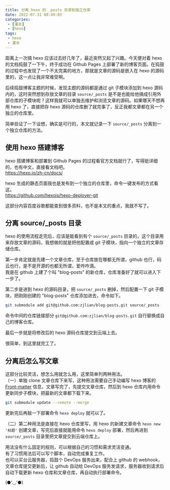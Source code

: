 ```yaml
---
title: 分离 hexo 的 _posts 目录到独立仓库
date: 2022-07-31 00:49:03
categories: 
 - [灌水]
 - [hexo]
tags: 
 - hexo
 - 灌水
---
```


距离上一次搞 hexo 应该过去好几年了，最近突然又起了兴趣。今天便对着 hexo 的文档捣鼓了一下午，终于成功在 Github Pages 上部署了新的博客页面。在捣鼓的过程中也发现了一个不太完美的地方，那就是文章的源码是嵌入在 hexo 的源码里的，这一点让我非常难受啊。

后续捣鼓博客主题的时候，发现主题的源码都是通过 git 子模块添加到 hexo 源码内的，这时突然想到存放文章的目录 `source/_posts` 是不是也能给他搞成引用外部仓库的子模块呢？这样我就可以单独去维护和浏览文章的源码。如果哪天不想再用 hexo 了，直接把存 hexo 源码的仓库删了就完事了，反正我都文章都在另一个独立的仓库里。

简单验证了一下设想，确实是可行的，本文就记录一下 `source/_posts` 分离到一个独立仓库的方法。

## 使用 hexo 搭建博客
hexo 搭建博客和部署到 Github Pages 的过程看官方文档就行了，写得挺详细的，也有中文，直接看文档吧。   
https://hexo.io/zh-cn/docs/

hexo 生成的静态页面我也是发布到一个独立的仓库里，命令一键发布的方式看这。    
https://github.com/hexojs/hexo-deployer-git 

这部分内容百度谷歌都能查到很多资料，也不是本文的重点，我就不写了。

## 分离 source/_posts 目录
hexo 的使用流程走完后，应该是能看到有个 `source/_posts` 目录的，这个目录用来存放文章的源码，我想做的就是把他配置成 git 子模块，指向一个独立的文章存储仓库。    

第一步肯定就是先建一个文章仓库，至于仓库放在哪都无所谓，github 也行，码云也行，是不是开源的也都无所谓，爱咋咋滴。   
我是在 github 上建了个叫 "blog-posts" 的新仓库，仓库准备好了就可以进入下一步了。

第二步是进到 hexo 的源码目录，把 `source/_posts` 删掉，然后配置一下 git 子模块，把刚刚创建的 "blog-posts" 仓库添加进去，命令如下。
```bash
git submodule add git@github.com:zjlian/blog-posts.git source/_posts
```
命令中间的仓库链接部分 `git@github.com:zjlian/blog-posts.git` 自行替换成自己的博客仓库。

最后一步就是将修改后的 hexo 源码仓库提交到云端上去。   

很简单，到这里就完工了。   

## 分离后怎么写文章
这部分比较灵活，想怎么用就怎么用，这里简单列两种用法。   
（一）单独 clone 文章仓库下来写，这种用法需要自己手动编写 hexo 博客的 [Front-matter](https://hexo.io/zh-cn/docs/front-matter) 信息，文章写完了，先提交文章仓库，然后到 hexo 仓库内用命令更新同步子模块，把最新的文章都下载下来。
```bash
git submodule update --remote --merge
``` 
更新完后再敲一下部署命令 `hexo deploy` 就可以了。   

（二）第二种用法是直接在 hexo 仓库里写，用 hexo 的新建文章命令 `hexo new '标题'` 创建文章，写完后直接就能用命令 `hexo deploy` 部署，然后再进到 `source/_posts` 目录里把文章提交到云端仓库上。

用法没有什么固定的规则，可以根据自己的习惯和需求灵活变通。   
有了习惯用法后可以写个脚本，自动完成重复工作。   
也可以买台云服务器，捣鼓个 DevOps 服务出来，配合上 github 的 webhook，文章仓库提交更新后，让 github 自动给  DevOps 服务发请求，服务器收到请求后自动下载更新 hexo 仓库和文章仓库，再自动执行部署命令。

(●'◡'●)